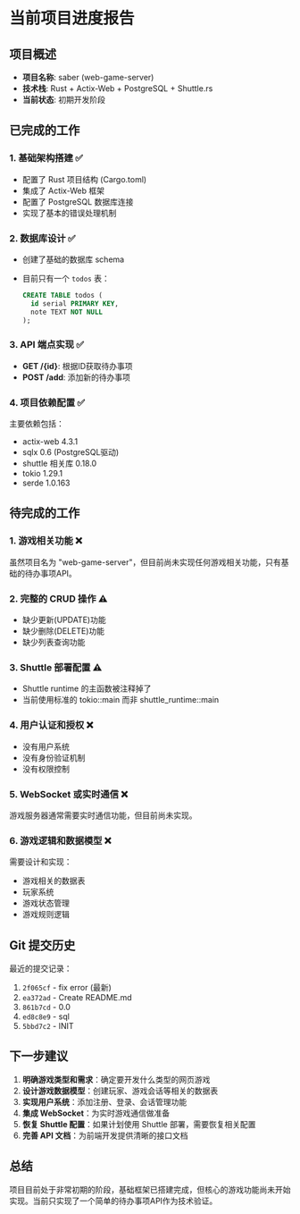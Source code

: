 # 当前项目进度报告

## 项目概述

- **项目名称**: saber (web-game-server)
- **技术栈**: Rust + Actix-Web + PostgreSQL + Shuttle.rs
- **当前状态**: 初期开发阶段

## 已完成的工作

### 1. 基础架构搭建 ✅

- 配置了 Rust 项目结构 (Cargo.toml)
- 集成了 Actix-Web 框架
- 配置了 PostgreSQL 数据库连接
- 实现了基本的错误处理机制

### 2. 数据库设计 ✅

- 创建了基础的数据库 schema
- 目前只有一个 `todos` 表：

  ```sql
  CREATE TABLE todos (
    id serial PRIMARY KEY,
    note TEXT NOT NULL
  );
  ```

### 3. API 端点实现 ✅

- **GET /{id}**: 根据ID获取待办事项
- **POST /add**: 添加新的待办事项

### 4. 项目依赖配置 ✅

主要依赖包括：

- actix-web 4.3.1
- sqlx 0.6 (PostgreSQL驱动)
- shuttle 相关库 0.18.0
- tokio 1.29.1
- serde 1.0.163

## 待完成的工作

### 1. 游戏相关功能 ❌

虽然项目名为 "web-game-server"，但目前尚未实现任何游戏相关功能，只有基础的待办事项API。

### 2. 完整的 CRUD 操作 ⚠️

- 缺少更新(UPDATE)功能
- 缺少删除(DELETE)功能
- 缺少列表查询功能

### 3. Shuttle 部署配置 ⚠️

- Shuttle runtime 的主函数被注释掉了
- 当前使用标准的 tokio::main 而非 shuttle_runtime::main

### 4. 用户认证和授权 ❌

- 没有用户系统
- 没有身份验证机制
- 没有权限控制

### 5. WebSocket 或实时通信 ❌

游戏服务器通常需要实时通信功能，但目前尚未实现。

### 6. 游戏逻辑和数据模型 ❌

需要设计和实现：

- 游戏相关的数据表
- 玩家系统
- 游戏状态管理
- 游戏规则逻辑

## Git 提交历史

最近的提交记录：

1. `2f065cf` - fix error (最新)
2. `ea372ad` - Create README.md
3. `861b7cd` - 0.0
4. `ed8c8e9` - sql
5. `5bbd7c2` - INIT

## 下一步建议

1. **明确游戏类型和需求**：确定要开发什么类型的网页游戏
2. **设计游戏数据模型**：创建玩家、游戏会话等相关的数据表
3. **实现用户系统**：添加注册、登录、会话管理功能
4. **集成 WebSocket**：为实时游戏通信做准备
5. **恢复 Shuttle 配置**：如果计划使用 Shuttle 部署，需要恢复相关配置
6. **完善 API 文档**：为前端开发提供清晰的接口文档

## 总结

项目目前处于非常初期的阶段，基础框架已搭建完成，但核心的游戏功能尚未开始实现。当前只实现了一个简单的待办事项API作为技术验证。
